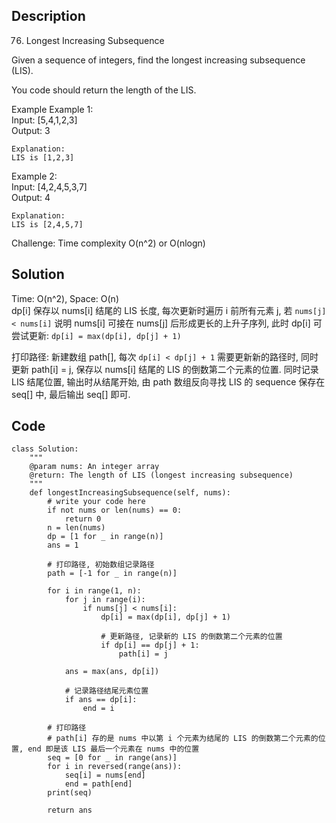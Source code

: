 ## Description
76. Longest Increasing Subsequence

Given a sequence of integers, find the longest increasing subsequence (LIS).

You code should return the length of the LIS.

Example
Example 1:  
	Input:  [5,4,1,2,3]  
	Output:  3
	
	Explanation:  
	LIS is [1,2,3]  


Example 2:  
	Input: [4,2,4,5,3,7]  
	Output:  4  
	
	Explanation:   
	LIS is [2,4,5,7]  
Challenge: Time complexity O(n^2) or O(nlogn)

## Solution
Time: O(n^2), Space: O(n)  
dp[i] 保存以 nums[i] 结尾的 LIS 长度, 每次更新时遍历 i 前所有元素 j, 若 `nums[j] < nums[i]` 说明 nums[i] 可接在 nums[j] 后形成更长的上升子序列, 此时 dp[i] 可尝试更新: `dp[i] = max(dp[i], dp[j] + 1)`

打印路径: 新建数组 path[], 每次 `dp[i] < dp[j] + 1` 需要更新新的路径时, 同时更新 path[i] = j, 保存以 nums[i] 结尾的 LIS 的倒数第二个元素的位置. 同时记录 LIS 结尾位置, 输出时从结尾开始, 由 path 数组反向寻找 LIS 的 sequence 保存在 seq[] 中, 最后输出 seq[] 即可.

## Code
    class Solution:
        """
        @param nums: An integer array
        @return: The length of LIS (longest increasing subsequence)
        """
        def longestIncreasingSubsequence(self, nums):
            # write your code here
            if not nums or len(nums) == 0:
                return 0
            n = len(nums)
            dp = [1 for _ in range(n)]
            ans = 1

            # 打印路径, 初始数组记录路径
            path = [-1 for _ in range(n)]

            for i in range(1, n):
                for j in range(i):
                    if nums[j] < nums[i]:
                        dp[i] = max(dp[i], dp[j] + 1)

                        # 更新路径, 记录新的 LIS 的倒数第二个元素的位置
                        if dp[i] == dp[j] + 1:
                            path[i] = j

                ans = max(ans, dp[i])

                # 记录路径结尾元素位置
                if ans == dp[i]:
                    end = i

            # 打印路径
            # path[i] 存的是 nums 中以第 i 个元素为结尾的 LIS 的倒数第二个元素的位置, end 即是该 LIS 最后一个元素在 nums 中的位置
            seq = [0 for _ in range(ans)]
            for i in reversed(range(ans)):
                seq[i] = nums[end]
                end = path[end]
            print(seq)

            return ans

